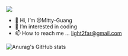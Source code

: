 <img src="https://img.shields.io/badge/Mitty-Guang-brightgreen"/>

- 👋 Hi, I’m @Mitty-Guang
- 👀 I’m interested in coding
- 📫 How to reach me ... light2far@gmail.com


![Anurag's GitHub stats](https://github-readme-stats.vercel.app/api?username=Mitty-Guang&show_icons=true&theme=radical)

<!---
Mitty-Guang/Mitty-Guang is a ✨ special ✨ repository because its `README.md` (this file) appears on your GitHub profile.
You can click the Preview link to take a look at your changes.
--->

